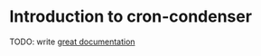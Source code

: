 # Introduction to cron-condenser

TODO: write [great documentation](http://jacobian.org/writing/what-to-write/)
